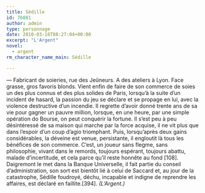 ```yaml
---
title: Sédille
id: 76081
author: admin
type: personnage
date: 2010-03-16T08:27:04+00:00
excerpt: "L'Argent"
novel:
  - argent
rm_character_name_main: Sédille

---
```

— Fabricant de soieries, rue des Jeûneurs. A des ateliers à Lyon. Face grasse, gros favoris blonds. Vient enfin de faire de son commerce de soies un des plus connus et des plus solides de Paris, lorsqu&rsquo;à la suite d&rsquo;un incident de hasard, la passion du jeu se déclare et se propage en lui, avec la violence destructive d&rsquo;un incendie. Il regrette d&rsquo;avoir donné trente ans de sa vie pour gagner un pauvre million, lorsque, en une heure, par une simple opération do Bourse, on peut conquérir la fortune. Il s&rsquo;est peu à peu désintéressé de sa maison qui marche par la force acquise, il ne vit plus que dans l&rsquo;espoir d&rsquo;un coup d&rsquo;agio triomphant. Puis, lorsqu&rsquo;après deux gains considérables, la déveine est venue, persistante, il engloutit là tous les bénéfices de son commerce. C&rsquo;est, un joueur sans flegme, sans philosophie, vivant dans le remords, toujours espérant, toujours abattu, malade d&rsquo;incertitude, et cela parce qu&rsquo;il reste honnête au fond [108]. Daigremont le met dans la Banque Universelle, il fait partie du conseil d&rsquo;administration, son sort est bientôt lié à celui de Saccard et, au jour de la catastrophe, Sédille foudroyé, déchu, incapable et indigne de reprendre les affaires, est déclaré en faillite.[394]. _(L&rsquo;Argent.)_